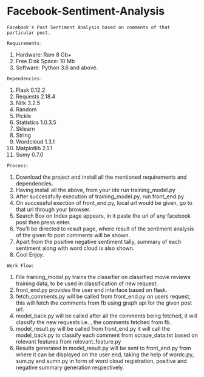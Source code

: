 # Facebook-Sentiment-Analysis
```
Facebook's Post Sentiment Analysis based on comments of that particular post. 
```
```
Requirements:
```

1. Hardware: Ram 8 Gb+
2. Free Disk Space: 10 Mb
3. Software: Python 3.6 and above.

```
Dependencies:
```

1. Flask 0.12.2
2. Requests 2.18.4
3. Nltk 3.2.5
4. Random
5. Pickle
6. Statistics 1.0.3.5
7. Sklearn
8. String
9. Wordcloud 1.3.1
10. Matplotlib 2.1.1
11. Sumy 0.7.0

```
Process:
```

1. Download the project and install all the mentioned requirements and dependencies.
2. Having install all the above, from your ide run training_model.py
3. After successfully execution of training_model.py, run front_end.py
4. On successful exection of front_end.py, local url would be given, go to that url through
your browser.
5. Search Box on Index page appears, in it paste the url of any facebook post then press
enter.
6. You’ll be directed to result page, where result of the sentiment analysis of the given fb
post comments will be shown.
7. Apart from the positive negative sentiment tally, summary of each sentiment along with
word cloud is also shown.
8. Cool Enjoy.

```
Work Flow:
```

1. File training_model.py trains the classifier on classified movie reviews training data, to be
used in classification of new request.
2. front_end.py provides the user end interface based on flask.
3. fetch_comments.py will be called from front_end.py on users request, this will fetch the
comments from fb using graph api for the given post url.
4. model_back.py will be called after all the comments being fetched, it will classify the new
requests i.e. , the comments fetched from fb.
5. model_result.py will be called from front_end.py it will call the model_back.py to classify
each comment from scrape_data.txt based on relevant features from relevant_feature.py
6. Results generated in model_result.py will be sent to front_end.py from where it can be
displayed on the user end, taking the help of wordc.py, sum.py and sumn.py in form of word
cloud registration, positive and negative summary generation respectively.
